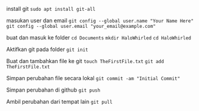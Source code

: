 install git
`sudo apt install git-all`

masukan user dan email
`git config --global user.name "Your Name Here"`
`git config --global user.email "your_email@example.com"`

buat dan masuk ke folder
`cd Documents`
`mkdir HaloWhirled`
`cd HaloWhirled`

Aktifkan git pada folder
`git init`

Buat dan tambahkan file ke git
`touch TheFirstFile.txt`
`git add TheFirstFile.txt`

Simpan perubahan file secara lokal
`git commit -am "Initial Commit"`

Simpan perubahan di github
`git push`

Ambil perubahan dari tempat lain
`git pull`




